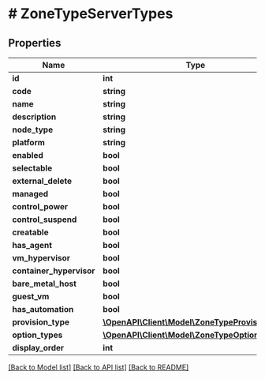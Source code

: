 # # ZoneTypeServerTypes

## Properties

Name | Type | Description | Notes
------------ | ------------- | ------------- | -------------
**id** | **int** |  | [optional]
**code** | **string** |  | [optional]
**name** | **string** |  | [optional]
**description** | **string** |  | [optional]
**node_type** | **string** |  | [optional]
**platform** | **string** |  | [optional]
**enabled** | **bool** |  | [optional]
**selectable** | **bool** |  | [optional]
**external_delete** | **bool** |  | [optional]
**managed** | **bool** |  | [optional]
**control_power** | **bool** |  | [optional]
**control_suspend** | **bool** |  | [optional]
**creatable** | **bool** |  | [optional]
**has_agent** | **bool** |  | [optional]
**vm_hypervisor** | **bool** |  | [optional]
**container_hypervisor** | **bool** |  | [optional]
**bare_metal_host** | **bool** |  | [optional]
**guest_vm** | **bool** |  | [optional]
**has_automation** | **bool** |  | [optional]
**provision_type** | [**\OpenAPI\Client\Model\ZoneTypeProvisionType**](ZoneTypeProvisionType.md) |  | [optional]
**option_types** | [**\OpenAPI\Client\Model\ZoneTypeOptionTypes[]**](ZoneTypeOptionTypes.md) |  | [optional]
**display_order** | **int** |  | [optional]

[[Back to Model list]](../../README.md#models) [[Back to API list]](../../README.md#endpoints) [[Back to README]](../../README.md)
